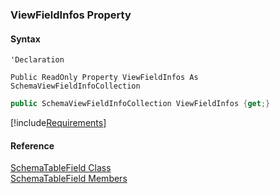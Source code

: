 ﻿### ViewFieldInfos Property

#### Syntax

```vbnet
'Declaration

Public ReadOnly Property ViewFieldInfos As SchemaViewFieldInfoCollection
```

```csharp
public SchemaViewFieldInfoCollection ViewFieldInfos {get;}
```

[!include[Requirements](../partials/requirements.md)]

#### Reference

[SchemaTableField Class](fcSDK~FChoice.Foundation.Clarify.Schema.SchemaTableField.md)  
[SchemaTableField Members](fcSDK~FChoice.Foundation.Clarify.Schema.SchemaTableField_members.md)